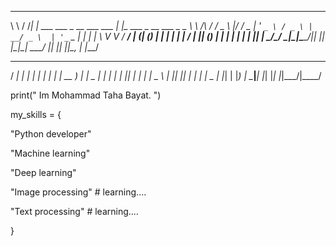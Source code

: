__        __   _                            _                          
\ \      / /__| | ___ ___  _ __ ___   ___  | |_ ___    _ __ ___  _   _ 
 \ \ /\ / / _ \ |/ __/ _ \| '_ ` _ \ / _ \ | __/ _ \  | '_ ` _ \| | | |
  \ V  V /  __/ | (_| (_) | | | | | |  __/ | || (_) | | | | | | | |_| |
   \_/\_/ \___|_|\___\___/|_| |_| |_|\___|  \__\___/  |_| |_| |_|\__, |
                                                                 |___/ 
  ____ ___ _____ _   _ _   _ ____  
 / ___|_ _|_   _| | | | | | | __ ) 
| |  _ | |  | | | |_| | | | |  _ \ 
| |_| || |  | | |  _  | |_| | |_) |
 \____|___| |_| |_| |_|\___/|____/ 
                                   

print("  Im Mohammad Taha Bayat.  ")

my_skills = {

"Python developer"

"Machine learning"

"Deep learning"

"Image processing"  # learning....

"Text processing"  # learning....

}
